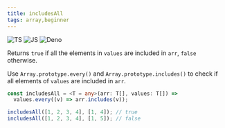 ```yaml
---
title: includesAll
tags: array,beginner
---
```


![TS](https://img.shields.io/badge/supports-typescript-blue.svg?style=flat-square)
![JS](https://img.shields.io/badge/supports-javascript-yellow.svg?style=flat-square)
![Deno](https://img.shields.io/badge/supports-deno-green.svg?style=flat-square)

Returns `true` if all the elements in `values` are included in `arr`, `false` otherwise.

Use `Array.prototype.every()` and `Array.prototype.includes()` to check if all elements of `values` are included in `arr`.

```ts
const includesAll = <T = any>(arr: T[], values: T[]) =>
  values.every((v) => arr.includes(v));
```

```js
includesAll([1, 2, 3, 4], [1, 4]); // true
includesAll([1, 2, 3, 4], [1, 5]); // false
```
